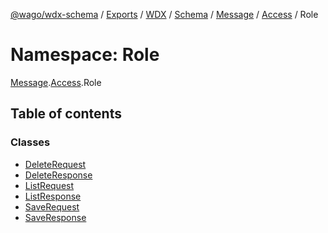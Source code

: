 [@wago/wdx-schema](../README.md) / [Exports](../modules.md) / [WDX](WDX.md) / [Schema](WDX.Schema.md) / [Message](WDX.Schema.Message.md) / [Access](WDX.Schema.Message.Access.md) / Role

# Namespace: Role

[Message](WDX.Schema.Message.md).[Access](WDX.Schema.Message.Access.md).Role

## Table of contents

### Classes

- [DeleteRequest](../classes/WDX.Schema.Message.Access.Role.DeleteRequest.md)
- [DeleteResponse](../classes/WDX.Schema.Message.Access.Role.DeleteResponse.md)
- [ListRequest](../classes/WDX.Schema.Message.Access.Role.ListRequest.md)
- [ListResponse](../classes/WDX.Schema.Message.Access.Role.ListResponse.md)
- [SaveRequest](../classes/WDX.Schema.Message.Access.Role.SaveRequest.md)
- [SaveResponse](../classes/WDX.Schema.Message.Access.Role.SaveResponse.md)
